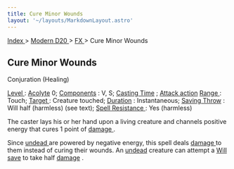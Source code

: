 ```yaml
---
title: Cure Minor Wounds
layout: '~/layouts/MarkdownLayout.astro'
---
```


[ Index ](/) > [ Modern D20 ](/modern.d20.srd) > [ FX ](/modern.d20.srd/fx) > Cure Minor Wounds

##  Cure Minor Wounds

Conjuration (Healing)

[ Level ](/modern.d20.srd/fx/level) : [ Acolyte](/modern.d20.srd/classes/advanced/acolyte) 0; [ Components](/modern.d20.srd/fx/components) : V, S; [ Casting Time](/modern.d20.srd/fx/casting.time) ; [ Attack action](/modern.d20.srd/combat/attack.actions) [ Range ](/modern.d20.srd/fx/range) :
Touch; [ Target ](/modern.d20.srd/fx/target) : Creature touched; [ Duration](/modern.d20.srd/fx/duration) : Instantaneous; [ Saving Throw](/modern.d20.srd/basics/saving.throws) : Will half (harmless) (see text); [Spell Resistance ](/modern.d20.srd/special.abilities/spell.resistance) : Yes
(harmless)

The caster lays his or her hand upon a living creature and channels positive
energy that cures 1 point of [ damage ](/modern.d20.srd/combat/damage) .

Since [ undead ](/modern.d20.srd/creature.types/undead) are powered by
negative energy, this spell deals [ damage ](/modern.d20.srd/combat/damage) to
them instead of curing their wounds. An [ undead](/modern.d20.srd/creature.types/undead) creature can attempt a [ Will save](/modern.d20.srd/basics/saving.throws) to take half [ damage](/modern.d20.srd/combat/damage) .

